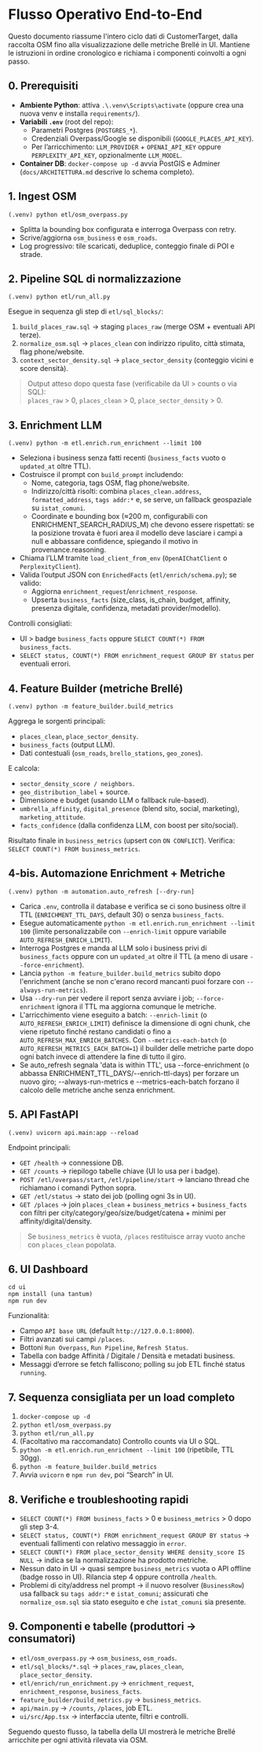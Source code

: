 # Flusso Operativo End-to-End

Questo documento riassume l'intero ciclo dati di CustomerTarget, dalla raccolta OSM fino alla visualizzazione delle metriche Brellé in UI. Mantiene le istruzioni in ordine cronologico e richiama i componenti coinvolti a ogni passo.

## 0. Prerequisiti
- **Ambiente Python**: attiva `.\.venv\Scripts\activate` (oppure crea una nuova venv e installa `requirements/`).
- **Variabili `.env`** (root del repo):
  - Parametri Postgres (`POSTGRES_*`).
  - Credenziali Overpass/Google se disponibili (`GOOGLE_PLACES_API_KEY`).
  - Per l’arricchimento: `LLM_PROVIDER` + `OPENAI_API_KEY` oppure `PERPLEXITY_API_KEY`, opzionalmente `LLM_MODEL`.
- **Container DB**: `docker-compose up -d` avvia PostGIS e Adminer (`docs/ARCHITETTURA.md` descrive lo schema completo).

## 1. Ingest OSM
```
(.venv) python etl/osm_overpass.py
```
- Splitta la bounding box configurata e interroga Overpass con retry.
- Scrive/aggiorna `osm_business` e `osm_roads`.
- Log progressivo: tile scaricati, deduplice, conteggio finale di POI e strade.

## 2. Pipeline SQL di normalizzazione
```
(.venv) python etl/run_all.py
```
Esegue in sequenza gli step di `etl/sql_blocks/`:
1. `build_places_raw.sql` → staging `places_raw` (merge OSM + eventuali API terze).
2. `normalize_osm.sql` → `places_clean` con indirizzo ripulito, città stimata, flag phone/website.
3. `context_sector_density.sql` → `place_sector_density` (conteggio vicini e score densità).

> Output atteso dopo questa fase (verificabile da UI > counts o via SQL):  
> `places_raw` > 0, `places_clean` > 0, `place_sector_density` > 0.

## 3. Enrichment LLM
```
(.venv) python -m etl.enrich.run_enrichment --limit 100
```
- Seleziona i business senza fatti recenti (`business_facts` vuoto o `updated_at` oltre TTL).
- Costruisce il prompt con `build_prompt` includendo:
  - Nome, categoria, tags OSM, flag phone/website.
  - Indirizzo/città risolti: combina `places_clean.address`, `formatted_address`, `tags addr:*` e, se serve, un fallback geospaziale su `istat_comuni`.
  - Coordinate e bounding box (≈200 m, configurabili con ENRICHMENT_SEARCH_RADIUS_M) che devono essere rispettati: se la posizione trovata è fuori area il modello deve lasciare i campi a null e abbassare confidence, spiegando il motivo in provenance.reasoning.
- Chiama l’LLM tramite `load_client_from_env` (`OpenAIChatClient` o `PerplexityClient`).
- Valida l’output JSON con `EnrichedFacts` (`etl/enrich/schema.py`); se valido:
  - Aggiorna `enrichment_request`/`enrichment_response`.
  - Upserta `business_facts` (size_class, is_chain, budget, affinity, presenza digitale, confidenza, metadati provider/modello).

Controlli consigliati:
- UI > badge `business_facts` oppure `SELECT COUNT(*) FROM business_facts`.
- `SELECT status, COUNT(*) FROM enrichment_request GROUP BY status` per eventuali errori.

## 4. Feature Builder (metriche Brellé)
```
(.venv) python -m feature_builder.build_metrics
```
Aggrega le sorgenti principali:
- `places_clean`, `place_sector_density`.
- `business_facts` (output LLM).
- Dati contestuali (`osm_roads`, `brello_stations`, `geo_zones`).

E calcola:
- `sector_density_score / neighbors`.
- `geo_distribution_label` + source.
- Dimensione e budget (usando LLM o fallback rule-based).
- `umbrella_affinity`, `digital_presence` (blend sito, social, marketing), `marketing_attitude`.
- `facts_confidence` (dalla confidenza LLM, con boost per sito/social).

Risultato finale in `business_metrics` (upsert con `ON CONFLICT`). Verifica: `SELECT COUNT(*) FROM business_metrics`.

## 4-bis. Automazione Enrichment + Metriche
```
(.venv) python -m automation.auto_refresh [--dry-run]
```
- Carica `.env`, controlla il database e verifica se ci sono business oltre il TTL (`ENRICHMENT_TTL_DAYS`, default 30) o senza `business_facts`.
- Esegue automaticamente `python -m etl.enrich.run_enrichment --limit 100` (limite personalizzabile con `--enrich-limit` oppure variabile `AUTO_REFRESH_ENRICH_LIMIT`).
- Interroga Postgres e manda al LLM solo i business privi di `business_facts` oppure con un `updated_at` oltre il TTL (a meno di usare `--force-enrichment`).
- Lancia `python -m feature_builder.build_metrics` subito dopo l'enrichment (anche se non c'erano record mancanti puoi forzare con `--always-run-metrics`).
- Usa `--dry-run` per vedere il report senza avviare i job; `--force-enrichment` ignora il TTL ma aggiorna comunque le metriche.
- L'arricchimento viene eseguito a batch: `--enrich-limit` (o `AUTO_REFRESH_ENRICH_LIMIT`) definisce la dimensione di ogni chunk, che viene ripetuto finché restano candidati o fino a `AUTO_REFRESH_MAX_ENRICH_BATCHES`. Con `--metrics-each-batch` (o `AUTO_REFRESH_METRICS_EACH_BATCH=1`) il builder delle metriche parte dopo ogni batch invece di attendere la fine di tutto il giro.
- Se auto_refresh segnala 'data is within TTL', usa --force-enrichment (o abbassa ENRICHMENT_TTL_DAYS/--enrich-ttl-days) per forzare un nuovo giro; --always-run-metrics e --metrics-each-batch forzano il calcolo delle metriche anche senza enrichment.

## 5. API FastAPI
```
(.venv) uvicorn api.main:app --reload
```
Endpoint principali:
- `GET /health` → connessione DB.
- `GET /counts` → riepilogo tabelle chiave (UI lo usa per i badge).
- `POST /etl/overpass/start`, `/etl/pipeline/start` → lanciano thread che richiamano i comandi Python sopra.
- `GET /etl/status` → stato dei job (polling ogni 3s in UI).
- `GET /places` → join `places_clean` + `business_metrics` + `business_facts` con filtri per city/category/geo/size/budget/catena + minimi per affinity/digital/density.

> Se `business_metrics` è vuota, `/places` restituisce array vuoto anche con `places_clean` popolata.

## 6. UI Dashboard
```
cd ui
npm install (una tantum)
npm run dev
```
Funzionalità:
- Campo `API base URL` (default `http://127.0.0.1:8000`).
- Filtri avanzati sui campi `/places`.
- Bottoni `Run Overpass`, `Run Pipeline`, `Refresh Status`.
- Tabella con badge Affinità / Digitale / Densità e metadati business.
- Messaggi d’errore se fetch falliscono; polling su job ETL finché status `running`.

## 7. Sequenza consigliata per un load completo
1. `docker-compose up -d`
2. `python etl/osm_overpass.py`
3. `python etl/run_all.py`
4. (Facoltativo ma raccomandato) Controllo counts via UI o SQL.
5. `python -m etl.enrich.run_enrichment --limit 100` (ripetibile, TTL 30gg).
6. `python -m feature_builder.build_metrics`
7. Avvia `uvicorn` e `npm run dev`, poi “Search” in UI.

## 8. Verifiche e troubleshooting rapidi
- `SELECT COUNT(*) FROM business_facts` > 0 e `business_metrics` > 0 dopo gli step 3-4.
- `SELECT status, COUNT(*) FROM enrichment_request GROUP BY status` → eventuali fallimenti con relativo messaggio in `error`.
- `SELECT COUNT(*) FROM place_sector_density WHERE density_score IS NULL` → indica se la normalizzazione ha prodotto metriche.
- Nessun dato in UI → quasi sempre `business_metrics` vuota o API offline (badge rosso in UI). Rilancia step 4 oppure controlla `/health`.
- Problemi di city/address nel prompt → il nuovo resolver (`BusinessRow`) usa fallback su `tags addr:*` e `istat_comuni`; assicurati che `normalize_osm.sql` sia stato eseguito e che `istat_comuni` sia presente.

## 9. Componenti e tabelle (produttori → consumatori)
- `etl/osm_overpass.py` → `osm_business`, `osm_roads`.
- `etl/sql_blocks/*.sql` → `places_raw`, `places_clean`, `place_sector_density`.
- `etl/enrich/run_enrichment.py` → `enrichment_request`, `enrichment_response`, `business_facts`.
- `feature_builder/build_metrics.py` → `business_metrics`.
- `api/main.py` → `/counts`, `/places`, job ETL.
- `ui/src/App.tsx` → interfaccia utente, filtri e controlli.

Seguendo questo flusso, la tabella della UI mostrerà le metriche Brellé arricchite per ogni attività rilevata via OSM.